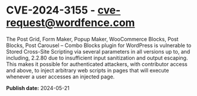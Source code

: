 # CVE-2024-3155 - cve-request@wordfence.com

The Post Grid, Form Maker, Popup Maker, WooCommerce Blocks, Post Blocks, Post Carousel – Combo Blocks plugin for WordPress is vulnerable to Stored Cross-Site Scripting via several parameters in all versions up to, and including, 2.2.80 due to insufficient input sanitization and output escaping. This makes it possible for authenticated attackers, with contributor access and above, to inject arbitrary web scripts in pages that will execute whenever a user accesses an injected page.

**Publish date:** 2024-05-21
